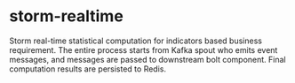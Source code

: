 # storm-realtime
Storm real-time statistical computation for indicators based business requirement. The entire process starts from Kafka spout who emits event messages, and messages are passed to downstream bolt component. Final computation results are persisted to Redis.
